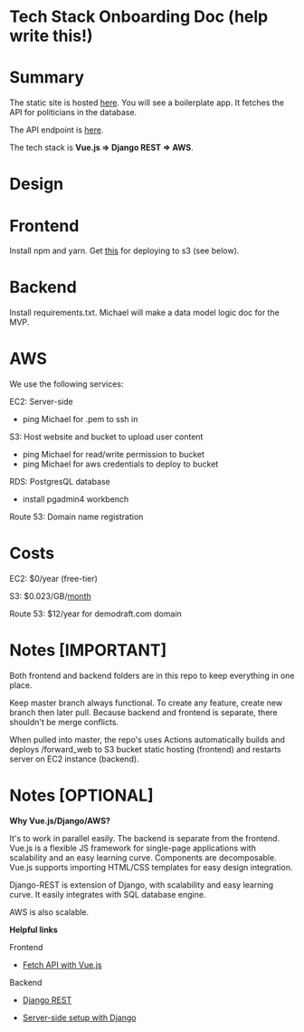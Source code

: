 # Tech Stack Onboarding Doc (help write this!)

# Summary

The static site is hosted [here](http://humanityforward.s3-website-us-east-1.amazonaws.com). You will see a boilerplate app. It fetches the API for politicians in the database.

The API endpoint is [here](http://www.ec2-18-144-155-31.us-west-1.compute.amazonaws.com).

The tech stack is **Vue.js => Django REST => AWS**.

# Design

# Frontend

Install npm and yarn. Get [this](https://github.com/multiplegeorges/vue-cli-plugin-s3-deploy) for deploying to s3 (see below).

# Backend

Install requirements.txt. Michael will make a data model logic doc for the MVP.

# AWS

We use the following services:

EC2: Server-side
  * ping Michael for .pem to ssh in

S3: Host website and bucket to upload user content
  * ping Michael for read/write permission to bucket
  * ping Michael for aws credentials to deploy to bucket

RDS: PostgresQL database
  * install pgadmin4 workbench

Route 53: Domain name registration

# Costs

EC2: $0/year (free-tier)

S3: $0.023/GB/[month](https://aws.amazon.com/s3/pricing/)

Route 53: $12/year for demodraft.com domain

# Notes \[IMPORTANT\]

Both frontend and backend folders are in this repo to keep everything in one place.

Keep master branch always functional. To create any feature, create new branch then later pull. Because backend and frontend is separate, there shouldn't be merge conflicts. 

When pulled into master, the repo's uses Actions automatically builds and deploys /forward_web to S3 bucket static hosting (frontend) and restarts server on EC2 instance (backend).

# Notes \[OPTIONAL\]

**Why Vue.js/Django/AWS?**

It's to work in parallel easily. The backend is separate from the frontend. Vue.js is a flexible JS framework for single-page applications with scalability and an easy learning curve. Components are decomposable. Vue.js supports importing HTML/CSS templates for easy design integration. 

Django-REST is extension of Django, with scalability and easy learning curve. It easily integrates with SQL database engine.

AWS is also scalable.

**Helpful links**

Frontend

  * [Fetch API with Vue.js](https://rapidapi.com/blog/how-to-use-an-api-with-vue-js/)
  
Backend

  * [Django REST](https://www.django-rest-framework.org/tutorial/quickstart/)

  * [Server-side setup with Django](https://www.youtube.com/watch?v=u0oEIqQV_-E)
  

